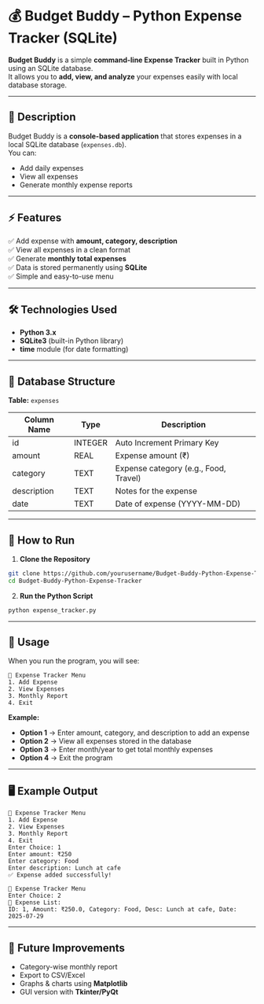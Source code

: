 # 💰 Budget Buddy – Python Expense Tracker (SQLite)

**Budget Buddy** is a simple **command-line Expense Tracker** built in Python using an SQLite database.  
It allows you to **add, view, and analyze** your expenses easily with local database storage.

---

## 📜 Description
Budget Buddy is a **console-based application** that stores expenses in a local SQLite database (`expenses.db`).  
You can:
- Add daily expenses
- View all expenses
- Generate monthly expense reports

---

## ⚡ Features
✅ Add expense with **amount, category, description**  
✅ View all expenses in a clean format  
✅ Generate **monthly total expenses**  
✅ Data is stored permanently using **SQLite**  
✅ Simple and easy-to-use menu  

---

## 🛠️ Technologies Used
- **Python 3.x**
- **SQLite3** (built-in Python library)
- **time** module (for date formatting)

---

## 📂 Database Structure
**Table:** `expenses`

| Column Name | Type    | Description |
|-------------|---------|-------------|
| id          | INTEGER | Auto Increment Primary Key |
| amount      | REAL    | Expense amount (₹) |
| category    | TEXT    | Expense category (e.g., Food, Travel) |
| description | TEXT    | Notes for the expense |
| date        | TEXT    | Date of expense (YYYY-MM-DD) |

---

## 🚀 How to Run
1. **Clone the Repository**
```bash
git clone https://github.com/yourusername/Budget-Buddy-Python-Expense-Tracker.git
cd Budget-Buddy-Python-Expense-Tracker
```

2. **Run the Python Script**
```bash
python expense_tracker.py
```

---

## 📜 Usage
When you run the program, you will see:

```
📌 Expense Tracker Menu
1. Add Expense
2. View Expenses
3. Monthly Report
4. Exit
```

**Example:**

- **Option 1** → Enter amount, category, and description to add an expense  
- **Option 2** → View all expenses stored in the database  
- **Option 3** → Enter month/year to get total monthly expenses  
- **Option 4** → Exit the program  

---

## 🖥 Example Output
```
📌 Expense Tracker Menu
1. Add Expense
2. View Expenses
3. Monthly Report
4. Exit
Enter Choice: 1
Enter amount: ₹250
Enter category: Food
Enter description: Lunch at cafe
✅ Expense added successfully!

📌 Expense Tracker Menu
Enter Choice: 2
📜 Expense List:
ID: 1, Amount: ₹250.0, Category: Food, Desc: Lunch at cafe, Date: 2025-07-29
```

---

## 📌 Future Improvements
- Category-wise monthly report  
- Export to CSV/Excel  
- Graphs & charts using **Matplotlib**  
- GUI version with **Tkinter/PyQt**
